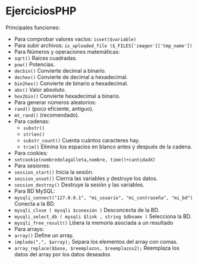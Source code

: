 # EjerciciosPHP
Principales funciones:
* Para comprobar valores vacíos: ```isset($variable)```
* Para subir archivos: ```is_uploaded_file ($_FILES['imagen']['tmp_name'])```
* Para Números y operaciones matemáticas:
 * ```sqrt()``` Raíces cuadradas.
 * ```pow()``` Potencias.
 * ```decbin()``` Convierte decimal a binario.
 * ```dechex()``` Convierte de decimal a hexadecimal.
 * ```bin2hex()``` Convierte de binario a hexadecimal.
 * ```abs()``` Valor absoluto.
 * ```hex2bin()``` Convierte hexadecimal a binario.
* Para generar números aleatorios:
 * ```rand()``` (poco eficiente, antiguo).
 * ```mt_rand()``` (recomendado).
* Para cadenas:
  * ```substr()```
  * ```strlen()``` 
  * ```substr_count()``` Cuenta cuántos caracteres hay.
  * ```trim()``` Elimina los espacios en blanco antes y después de la cadena.
* Para cookies:
 * ```setcookie(nombredelagalleta,nombre, time()+cantidadX)```
* Para sesiones:
 * ```session_start()``` Inicia la sesión.
 * ```session_unset()``` Cierrra las variables y destruye los datos.
 * ```session_destroy()``` Destruye la sesión y las variables.
* Para BD MySQL:
 * ```mysqli_connect("127.0.0.1", "mi_usuario", "mi_contraseña", "mi_bd")``` Conecta a la BD.
 * ```mysqli_close ( mysqli $conexión )``` Desconcecta de la BD.
 * ```mysqli_select_db ( mysqli $link , string $dbname )``` Selecciona la BD.
 * ```mysqli_free_result()``` Libera la memoria asociada a un resultado
* Para arrays:
 * ```array()``` Define un array.
 * ```implode(",", $array);``` Separa los elementos del array con comas.
 * ```array_replace($base, $reemplazos, $reemplazos2);``` Reemplaza los datos del array por los datos deseados
